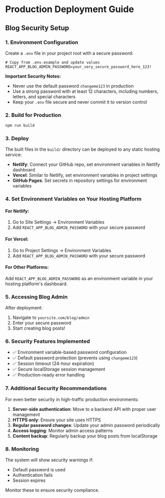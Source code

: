 # Production Deployment Guide

## Blog Security Setup

### 1. Environment Configuration

Create a `.env` file in your project root with a secure password:

```env
# Copy from .env.example and update values
REACT_APP_BLOG_ADMIN_PASSWORD=your_very_secure_password_here_123!
```

**Important Security Notes:**
- Never use the default password `changeme123` in production
- Use a strong password with at least 12 characters, including numbers, letters, and special characters
- Keep your `.env` file secure and never commit it to version control

### 2. Build for Production

```bash
npm run build
```

### 3. Deploy

The built files in the `build/` directory can be deployed to any static hosting service:

- **Netlify**: Connect your GitHub repo, set environment variables in Netlify dashboard
- **Vercel**: Similar to Netlify, set environment variables in project settings
- **GitHub Pages**: Set secrets in repository settings for environment variables

### 4. Set Environment Variables on Your Hosting Platform

#### For Netlify:
1. Go to Site Settings → Environment Variables
2. Add `REACT_APP_BLOG_ADMIN_PASSWORD` with your secure password

#### For Vercel:
1. Go to Project Settings → Environment Variables
2. Add `REACT_APP_BLOG_ADMIN_PASSWORD` with your secure password

#### For Other Platforms:
Add `REACT_APP_BLOG_ADMIN_PASSWORD` as an environment variable in your hosting platform's dashboard.

### 5. Accessing Blog Admin

After deployment:
1. Navigate to `yoursite.com/blog/admin`
2. Enter your secure password
3. Start creating blog posts!

### 6. Security Features Implemented

- ✅ Environment variable-based password configuration
- ✅ Default password protection (prevents using `changeme123`)
- ✅ Session timeout (24-hour expiration)
- ✅ Secure localStorage session management
- ✅ Production-ready error handling

### 7. Additional Security Recommendations

For even better security in high-traffic production environments:

1. **Server-side authentication**: Move to a backend API with proper user management
2. **HTTPS only**: Ensure your site uses HTTPS
3. **Regular password changes**: Update your admin password periodically
4. **Access logging**: Monitor admin access patterns
5. **Content backup**: Regularly backup your blog posts from localStorage

### 8. Monitoring

The system will show security warnings if:
- Default password is used
- Authentication fails
- Session expires

Monitor these to ensure security compliance.